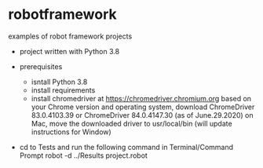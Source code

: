 # robotframework
examples of robot framework projects

- project written with Python 3.8

- prerequisites
  - isntall Python 3.8
  - install requirements
  - install chromedriver at https://chromedriver.chromium.org
    based on your Chrome version and operating system, download ChromeDriver 83.0.4103.39 or ChromeDriver 84.0.4147.30 (as of June.29.2020)
    on Mac, move the downloaded driver to usr/local/bin
    (will update instructions for Window)
    

- cd to Tests and run the following command in Terminal/Command Prompt
    robot -d ../Results project.robot

